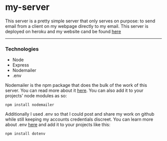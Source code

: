 # my-server
This server is a pretty simple server that only serves on purpose: to send email from a client on my webpage directly to my email.
This server is deployed on heroku and my website cand be found [here](http://eduardofranco.me/)

-----------------------------------------------------------------

### Technologies
- Node
- Express
- Nodemailer
- .env

Nodemailer is the npm package that does the bulk of the work of this server. You can read more about it [here](https://nodemailer.com/about/).
You can also add it to your projects' node modules as so:

```
npm install nodemailer
```

Additionally I used .env so that I could post and share my work on github while still keeping my accounts credentials discreet.
You can learn more about .env [here](https://www.npmjs.com/package/dotenv) and add it to your projects like this:
```
npm install dotenv
```
